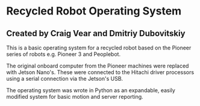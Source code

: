 # Recycled Robot Operating System
## Created by Craig Vear and Dmitriy Dubovitskiy

This is a basic operating system for a recycled robot based on the Pioneer series of robots e.g. Pioneer 3 and Peoplebot.

The original onboard computer from the Pioneer machines were replaced with Jetson Nano's. These were connected to the Hitachi driver processors using a serial connection via the Jetson's USB.

The operating system was wrote in Python as an expandable, easily modified system for basic motion and server reporting.

